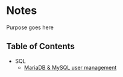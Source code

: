 # Notes
Purpose goes here

## Table of Contents

- SQL
    - [MariaDB & MySQL user management](https://github.com/Renrek/notes/blob/ba946aba63fe4a47de7eff68ba36bc85759f5623/SQL/mysql-mariadb-user-management.md)